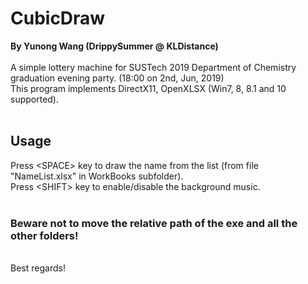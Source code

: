 # CubicDraw
**By Yunong Wang (DrippySummer @ KLDistance)**
<br><br>
A simple lottery machine for SUSTech 2019 Department of Chemistry graduation evening party. (18:00 on 2nd, Jun, 2019)<br>
This program implements DirectX11, OpenXLSX (Win7, 8, 8.1 and 10 supported).
<br><br>
## Usage
Press &lt;SPACE&gt; key to draw the name from the list (from file "NameList.xlsx" in WorkBooks subfolder).<br>
Press &lt;SHIFT&gt; key to enable/disable the background music.<br><br>

### Beware not to move the relative path of the exe and all the other folders!

<br>
Best regards!
<br>